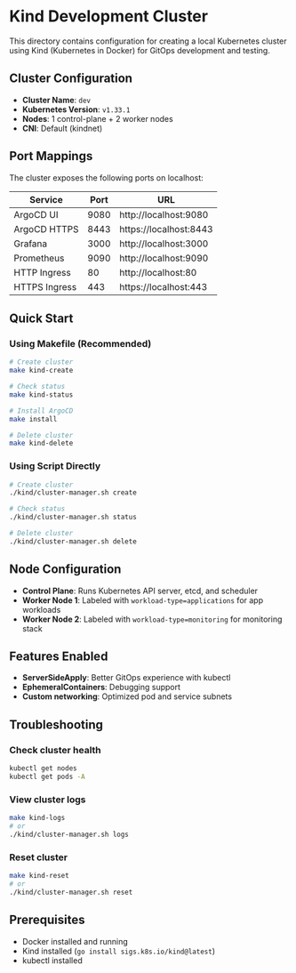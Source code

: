 # Kind Development Cluster

This directory contains configuration for creating a local Kubernetes cluster using Kind (Kubernetes in Docker) for GitOps development and testing.

## Cluster Configuration

- **Cluster Name**: `dev`
- **Kubernetes Version**: `v1.33.1`
- **Nodes**: 1 control-plane + 2 worker nodes
- **CNI**: Default (kindnet)

## Port Mappings

The cluster exposes the following ports on localhost:

| Service | Port | URL |
|---------|------|-----|
| ArgoCD UI | 9080 | http://localhost:9080 |
| ArgoCD HTTPS | 8443 | https://localhost:8443 |
| Grafana | 3000 | http://localhost:3000 |
| Prometheus | 9090 | http://localhost:9090 |
| HTTP Ingress | 80 | http://localhost:80 |
| HTTPS Ingress | 443 | https://localhost:443 |

## Quick Start

### Using Makefile (Recommended)
```bash
# Create cluster
make kind-create

# Check status
make kind-status

# Install ArgoCD
make install

# Delete cluster
make kind-delete
```

### Using Script Directly
```bash
# Create cluster
./kind/cluster-manager.sh create

# Check status
./kind/cluster-manager.sh status

# Delete cluster
./kind/cluster-manager.sh delete
```

## Node Configuration

- **Control Plane**: Runs Kubernetes API server, etcd, and scheduler
- **Worker Node 1**: Labeled with `workload-type=applications` for app workloads
- **Worker Node 2**: Labeled with `workload-type=monitoring` for monitoring stack

## Features Enabled

- **ServerSideApply**: Better GitOps experience with kubectl
- **EphemeralContainers**: Debugging support
- **Custom networking**: Optimized pod and service subnets

## Troubleshooting

### Check cluster health
```bash
kubectl get nodes
kubectl get pods -A
```

### View cluster logs
```bash
make kind-logs
# or
./kind/cluster-manager.sh logs
```

### Reset cluster
```bash
make kind-reset
# or
./kind/cluster-manager.sh reset
```

## Prerequisites

- Docker installed and running
- Kind installed (`go install sigs.k8s.io/kind@latest`)
- kubectl installed
